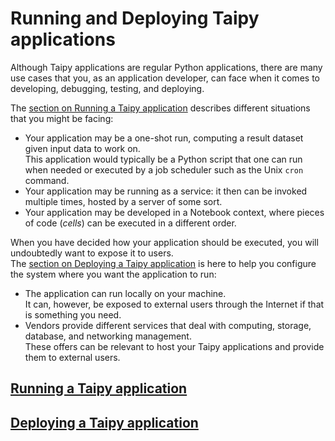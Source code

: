 # Running and Deploying Taipy applications

Although Taipy applications are regular Python applications, there are
many use cases that you, as an application developer, can face when it comes
to developing, debugging, testing, and deploying.

The [section on Running a Taipy application](run/index.md) describes different
situations that you might be facing:

- Your application may be a one-shot run, computing a result dataset given input data
  to work on.<br/>
  This application would typically be a Python script that one can run when needed
  or executed by a job scheduler such as the Unix `cron` command.
- Your application may be running as a service: it then can be invoked multiple times,
  hosted by a server of some sort.
- Your application may be developed in a Notebook context, where pieces of code
  (*cells*) can be executed in a different order.

When you have decided how your application should be executed, you will undoubtedly
want to expose it to users.<br/>
The [section on Deploying a Taipy application](deploy/index.md) is here to help you
configure the system where you want the application to run:

- The application can run locally on your machine.<br/>
  It can, however, be exposed to external users through the Internet if that is something
  you need.
- Vendors provide different services that deal with computing, storage, database, and networking
  management.<br/>
  These offers can be relevant to host your Taipy applications and provide them to external users.

## [Running a Taipy application](run/index.md)

## [Deploying a Taipy application](deploy/index.md)
